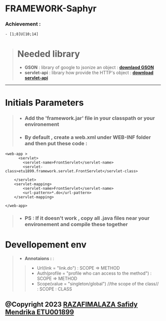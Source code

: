 # FRAMEWORK-Saphyr
### Achievement : 
    - [1;8]U[10;14]
> # Needed library 
> - **GSON** : library of google to jsonize an object :  **[downlaod GSON](https://jar-download.com/artifacts/com.google.code.gson/gson/2.8.2/source-code)**
> - **servlet-api** : library how provide the HTTP's object :  **[download servlet-api](http://www.java2s.com/Code/Jar/s/Downloadservletapijar.htm)**
---

# Initials Parameters
> - ### Add the **'framework.jar'** file in your classpath or your environement
> - ### By default , create a web.xml under WEB-INF folder and then put these code : 
```
<web-app >
      <servlet>
        <servlet-name>FrontServlet</servlet-name>
        <servlet-class>etu1899.framework.servlet.FrontServlet</servlet-class>

    </servlet>
    <servlet-mapping>
        <servlet-name>FrontServlet</servlet-name>
        <url-pattern>*.do</url-pattern>
    </servlet-mapping>

</web-app>
```
> - ### **PS  :**  If it doesn't work ,  copy all .java files near your environement and compile these together

# Devellopement env
> - **Annotaions :** :
>> - Url(link = "link.do") : SCOPE => METHOD
>> - Auth(profile = "profile who can access to the method") : SCOPE => METHOD
>> - Scope(value = "singleton/global") //the scope of the class// : SCOPE : CLASS 



## @Copyright 2023 [RAZAFIMALAZA Safidy Mendrika ETU001899 ](https://github.com/SafidyMendrika) 
